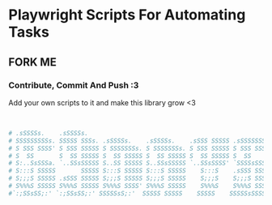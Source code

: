 # Playwright Scripts For Automating Tasks
## FORK ME
### Contribute, Commit And Push :3
Add your own scripts to it and make this library grow <3

                                                                     
```bash                                          
# .sSSSSs.    .sSSSSs.                                                    
# SSSSSSSSSs. SSSSS SSSs. .sSSSSs.    .sSSSSs.    .sSSS SSSSS .sSSSSSSSs. 
# S SSS SSSS' S SSS SSSSS S SSSSSSSs. S SSSSSSSs. S SSS SSSSS S SSS SSSS' 
# S  SS       S  SS SSSSS S  SS SSSSS S  SS SSSSS S  SS SSSSS S  SS       
# S:..SsSSSa. `..SSsSSSSS S..SS SSSSS S..SSsSSSSS `..SSsSSSS' `SSSSsSSSa. 
# S:::S SSSSS       SSSSS S:::S SSSSS S:::S SSSSS    S:::S    .sSSS SSSSS 
# S;;;S SSSSS .sSSS SSSSS S;;;S SSSSS S;;;S SSSSS    S;;;S    S;;;S SSSSS 
# S%%%S SSSSS S%%%S SSSSS S%%%S SSSS' S%%%S SSSSS    S%%%S    S%%%S SSSSS 
#`:;SSsSS;:' `:;SSsSS;:' SSSSSsS;:'  SSSSS SSSSS    SSSSS    SSSSSsSSSSS 
```
